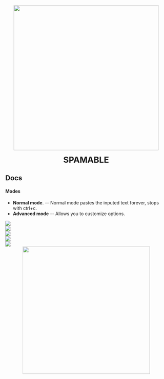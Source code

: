 <img src="https://i.ibb.co/30Cj9ry/image.png" style="margin: 0 auto; display: block; text-align:center; width: 452px;"></p>
    <p style="text-align: center;"><strong><span style="font-size: 26px;">SPAMABLE</span></strong></p>
## 	Docs
#### Modes
- **Normal mode**. -- Normal mode pastes the inputed text forever, stops with ctrl+c.
- **Advanced mode** -- Allows you to customize options.
<img src="https://i.ibb.co/h1jD1Yr/image.png">
<br>
<img src="https://i.ibb.co/Gs7NPrf/download.png">
<br> <img src="https://i.ibb.co/H7dwJ6K/image.png">
<br>
<img src="https://i.ibb.co/CMbvD3w/image.png">
<br>
<img src="https://i.ibb.co/qrcdBdX/image.png">
<br> 

<img src="https://i.ibb.co/jZbs5m9/image.png" style="margin: 0 auto; text-align: center; display: block; width: 397px;">
